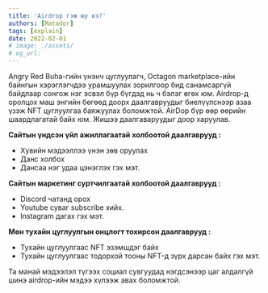 ```yaml
---
title: 'Airdrop гэж юу вэ?'
authors: [Matador]
tags: [explain]
date: 2022-02-01
# image: ./assets/
# og_url:
---
```


Angry Red Buha-гийн үнэнч цуглуулагч, Octagon marketplace-ийн байнгын хэрэглэгчдээ урамшуулах зорилгоор бид санамсаргүй байдлаар сонгож нэг эсвэл бүр бүгдэд нь ч бэлэг өгөх юм. Airdrop-д оролцох маш энгийн бөгөөд доорх даалгавруудыг биелүүлснээр азаа үзэж NFT цуглуулгаа баяжуулах боломжтой. AirDop бүр өөр өөрийн шаардлагатай байх юм. Жишээ даалгаваруудыг доор харуулав.

**Сайтын үндсэн үйл ажиллагаатай холбоотой даалгаврууд :**

- Хувийн мэдээллээ үнэн зөв оруулах
- Данс холбох
- Дансаа нэг удаа цэнэглэх гэх мэт.

**Сайтын маркетинг суртчилгаатай холбоотой даалгаврууд :**

- Discord чатанд орох
- Youtube суваг subscribe хийх.
- Instagram дагах гэх мэт.

**Мөн тухайн цуглуулгын онцлогт тохирсон даалгаврууд :**

- Тухайн цуглуулгаас NFT эзэмшдэг байх
- Тухайн цуглуулгаас тодорхой тооны NFT-д зүрх дарсан байх гэх мэт.

Та манай мэдээлэл түгээх социал сувгуудад нэгдсэнээр цаг алдалгүй шинэ airdrop-ийн мэдээ хүлээж авах боломжтой.
